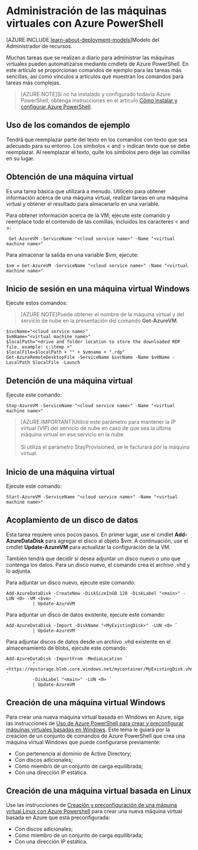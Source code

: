<properties
   pageTitle="Administración de las máquinas virtuales con Azure PowerShell | Microsoft Azure"
   description="Obtenga información acerca de los comandos que puede usar para automatizar las tareas de administración de sus máquinas virtuales."
   services="virtual-machines"
   documentationCenter="windows"
   authors="singhkay"
   manager="timlt"
   editor=""
   tags="azure-service-management"/>

   <tags
   ms.service="virtual-machines"
   ms.devlang="na"
   ms.topic="article"
   ms.tgt_pltfrm="vm-windows"
   ms.workload="infrastructure-services"
   ms.date="12/07/2015"
   ms.author="kasing"/>

# Administración de las máquinas virtuales con Azure PowerShell

[AZURE.INCLUDE [learn-about-deployment-models](../../includes/learn-about-deployment-models-classic-include.md)]Modelo del Administrador de recursos.


Muchas tareas que se realizan a diario para administrar las máquinas virtuales pueden automatizarse mediante cmdlets de Azure PowerShell. En este artículo se proporcionan comandos de ejemplo para las tareas más sencillas, así como vínculos a artículos que muestran los comandos para tareas más complejas.

>[AZURE.NOTE]Si no ha instalado y configurado todavía Azure PowerShell, obtenga instrucciones en el artículo [Cómo instalar y configurar Azure PowerShell](../install-configure-powershell.md).

## Uso de los comandos de ejemplo
Tendrá que reemplazar parte del texto en los comandos con texto que sea adecuado para su entorno. Los símbolos < and > indican texto que se debe reemplazar. Al reemplazar el texto, quite los símbolos pero deje las comillas en su lugar.

## Obtención de una máquina virtual
Es una tarea básica que utilizará a menudo. Utilícelo para obtener información acerca de una máquina virtual, realizar tareas en una máquina virtual y obtener el resultado para almacenarlo en una variable.

Para obtener información acerca de la VM, ejecute este comando y reemplace todo el contenido de las comillas, incluidos los caracteres < and >:

     Get-AzureVM -ServiceName "<cloud service name>" -Name "<virtual machine name>"

Para almacenar la salida en una variable $vm, ejecute:

    $vm = Get-AzureVM -ServiceName "<cloud service name>" -Name "<virtual machine name>"

## Inicio de sesión en una máquina virtual Windows

Ejecute estos comandos:

>[AZURE.NOTE]Puede obtener el nombre de la máquina virtual y del servicio de nube en la presentación del comando **Get-AzureVM**.
>
	$svcName="<cloud service name>"
	$vmName="<virtual machine name>"
	$localPath="<drive and folder location to store the downloaded RDP file, example: c:\temp >"
	$localFile=$localPath + "" + $vmname + ".rdp"
	Get-AzureRemoteDesktopFile -ServiceName $svcName -Name $vmName -LocalPath $localFile -Launch

## Detención de una máquina virtual

Ejecute este comando:

    Stop-AzureVM -ServiceName "<cloud service name>" -Name "<virtual machine name>"

>[AZURE.IMPORTANT]Utilice este parámetro para mantener la IP virtual (VIP) del servicio de nube en caso de que sea la última máquina virtual en ese servicio en la nube. <br><br> Si utiliza el parámetro StayProvisioned, se le facturará por la máquina virtual.

## Inicio de una máquina virtual

Ejecute este comando:

    Start-AzureVM -ServiceName "<cloud service name>" -Name "<virtual machine name>"

## Acoplamiento de un disco de datos
Esta tarea requiere unos pocos pasos. En primer lugar, use el cmdlet ****Add-AzureDataDisk**** para agregar el disco al objeto $vm. A continuación, use el cmdlet **Update-AzureVM** para actualizar la configuración de la VM.

También tendrá que decidir si desea adjuntar un disco nuevo o uno que contenga los datos. Para un disco nuevo, el comando crea el archivo .vhd y lo adjunta.

Para adjuntar un disco nuevo, ejecute este comando:

    Add-AzureDataDisk -CreateNew -DiskSizeInGB 128 -DiskLabel "<main>" -LUN <0> -VM <$vm> `
              | Update-AzureVM

Para adjuntar un disco de datos existente, ejecute este comando:

    Add-AzureDataDisk -Import -DiskName "<MyExistingDisk>" -LUN <0> `
              | Update-AzureVM

Para adjuntar discos de datos desde un archivo .vhd existente en el almacenamiento de blobs, ejecute este comando:

    Add-AzureDataDisk -ImportFrom -MediaLocation `
              "<https://mystorage.blob.core.windows.net/mycontainer/MyExistingDisk.vhd>" `
              -DiskLabel "<main>" -LUN <0> `
              | Update-AzureVM

## Creación de una máquina virtual Windows

Para crear una nueva máquina virtual basada en Windows en Azure, siga las instrucciones de [Uso de Azure PowerShell para crear y preconfigurar máquinas virtuales basadas en Windows](virtual-machines-ps-create-preconfigure-windows-vms.md). Este tema le guiará por la creación de un conjunto de comandos de Azure PowerShell que crea una máquina virtual Windows que puede configurarse previamente:

- Con pertenencia al dominio de Active Directory;
- Con discos adicionales;
- Como miembro de un conjunto de carga equilibrada;
- Con una dirección IP estática.

## Creación de una máquina virtual basada en Linux

Use las instrucciones de [Creación y preconfiguración de una máquina virtual Linux con Azure Powershell](virtual-machines-ps-create-preconfigure-linux-vms.md) para crear una nueva máquina virtual basada en Azure que está preconfigurada:

- Con discos adicionales;
- Como miembro de un conjunto de carga equilibrada;
- Con una dirección IP estática.

<!---HONumber=AcomDC_1217_2015-->